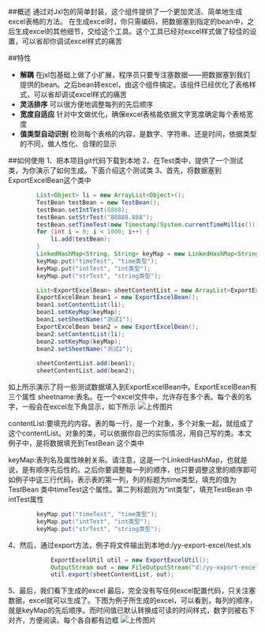 ##概述
通过对Jxl包的简单封装，这个组件提供了一个更加灵活、简单地生成excel表格的方法。
在生成excel时，你只需编码，把数据塞到指定的bean中，之后生成excel的其他细节，交给这个工具。这个工具已经对excel样式做了较佳的设置，可以省却你调试excel样式的痛苦

##特性
- **解耦** 在jxl包基础上做了小扩展，程序员只要专注塞数据——把数据塞到我们提供的bean。之后bean转excel，由这个组件搞定。该组件已经优化了表格样式，可以省却调试excel样式的痛苦
- **灵活排序** 可以很方便地调整每列的先后顺序
- **宽度自适应** 针对中文做优化，确保excel表格能依据文字宽度确定每个表格宽度
- **值类型自动识别** 检测每个表格的内容，是数字、字符串、还是时间，依据类型的不同，做人性化、合理的显示

##如何使用
1、把本项目git代码下载到本地
2、在Test类中，提供了一个测试类，为你演示了如何生成。下面介绍这个测试类
3、首先，将数据塞到ExportExcelBean这个类中
```java
		List<Object> li = new ArrayList<Object>();
		TestBean testBean = new TestBean();
		testBean.setIntTest(8888);
		testBean.setStrTest("88888.888");
		testBean.setTimeTest(new Timestamp(System.currentTimeMillis()));
		for (int i = 0; i < 1000; i++) {
			li.add(testBean);
		}
		LinkedHashMap<String, String> keyMap = new LinkedHashMap<String, String>();
		keyMap.put("timeTest", "time类型");
		keyMap.put("intTest", "int类型");
		keyMap.put("strTest", "string类型");

		List<ExportExcelBean> sheetContentList = new ArrayList<ExportExcelBean>();
		ExportExcelBean bean1 = new ExportExcelBean();
		bean1.setContentList(li);
		bean1.setKeyMap(keyMap);
		bean1.setSheetName("测试1");
		ExportExcelBean bean2 = new ExportExcelBean();
		bean2.setContentList(li);
		bean2.setKeyMap(keyMap);
		bean2.setSheetName("测试2");
		
		sheetContentList.add(bean1);
		sheetContentList.add(bean2);
```
如上所示演示了将一些测试数据填入到ExportExcelBean中。ExportExcelBean有三个属性
sheetname:表名。在一个excel文件中，允许存在多个表。每个表的名字，一般会在excel左下角显示，如下所示
![上传图片](http://image.game.yy.com/o/cloudapp/25586759/170x170/201506-bbc2a60f_094e_498b_87e7_2ead79ca9536.png)

contentList:要填充的内容。表的每一行，是一个对象，多个对象一起，就组成了这个contentList。对象的类，可以依据你自己的实际情况，用自己写的类。本文例子中，是将数据填充到TestBean 这个类中

keyMap:表列名及属性映射关系。请注意，这是一个LinkedHashMap，也就是说，是有顺序先后性的。之后你要调整每一列的顺序，也只要调整这里的顺序即可
如例子中这三行代码，表示表的第一列，列的标题为time类型，填充的值为TestBean 类中timeTest这个属性。第二列标题则为“int类型”，填充TestBean 中intTest属性
```java
		keyMap.put("timeTest", "time类型");
		keyMap.put("intTest", "int类型");
		keyMap.put("strTest", "string类型");

```
4、然后，通过export方法，例子将文件输出到本地d:/yy-export-excel/test.xls
```java
			ExportExcelUtil util = new ExportExcelUtil();
			OutputStream out = new FileOutputStream("d:/yy-export-excel/test.xls");
			util.export(sheetContentList, out);
```
5、最后，我们看下生成的excel
最后，完全没有写任何excel配置代码，只关注塞数据，excel就可以生成了。下图为例子所生成的excel，可以看到，每列的顺序，就是keyMap的先后顺序。而时间值已默认转换成可读的时间样式，数字则被右下对齐，方便阅读。每个各自都有边框
![上传图片](http://image.game.yy.com/o/cloudapp/25586759/170x170/201506-dd57702f_f6b1_48ec_b604_6d782f9608b9.png)


